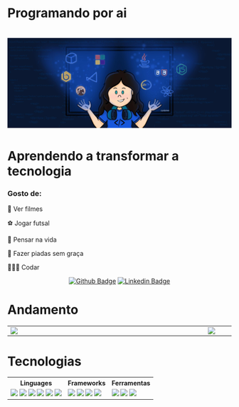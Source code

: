 #  Programando por ai

<h1 align="center">
  <img src ="./arte.jpg">
</h1>

# Aprendendo a transformar  a tecnologia
### Gosto de:
🍿 Ver filmes

⚽ Jogar futsal 

💭 Pensar na vida 

🤡 Fazer piadas sem graça

👩🏻‍💻 Codar

<center>

[![Github Badge](https://img.shields.io/badge/-Github-000?style=flat-square&logo=Github&logoColor=white&link=https://github.com/Ibsiany)](https://github.com/Ibsiany)
[![Linkedin Badge](https://img.shields.io/badge/-LinkedIn-blue?style=flat-square&logo=Linkedin&logoColor=white&link=https://www.linkedin.com/in/ibsiany/)](https://www.linkedin.com/in/ibsiany/)

</center>

# Andamento

<center>
<table>
    <tr>
        <td><img width="430px" align="left" src="https://github-readme-stats.vercel.app/api/top-langs/?username=Ibsiany&hide=html&layout=compact&theme=buefy" /></td>
        <td><img width="495px" align="left" src="https://github-readme-stats.vercel.app/api?username=Ibsiany&theme=buefy"/></td>
    </tr>   
</table>
</center>


# Tecnologias

<center>
<table align="space-between">
    <tr>
  
<th> Linguages</th>
<th> Frameworks</th>
<th> Ferramentas</th>
 </tr>
       <tr>
<td>
    <img src="https://img.shields.io/badge/typescript%20-%23007ACC.svg?&style=for-the-badge&logo=typescript&logoColor=white"/>
    <img src="https://img.shields.io/badge/javascript%20-%23323330.svg?&style=for-the-badge&logo=javascript&logoColor=%23F7DF1E"/>
    <img src="https://img.shields.io/badge/html5%20-%23E34F26.svg?&style=for-the-badge&logo=html5&logoColor=white"/>
    <img src="https://img.shields.io/badge/css3%20-%231572B6.svg?&style=for-the-badge&logo=css3&logoColor=white"/>
    <img src="https://img.shields.io/badge/C-00599C?style=for-the-badge&logo=c&logoColor=white"/>
    <img src="https://img.shields.io/badge/Java-ED8B00?style=for-the-badge&logo=java&logoColor=white"/>
</td>



<td>
    <img src="https://img.shields.io/badge/react%20-%2320232a.svg?&style=for-the-badge&logo=react&logoColor=%2361DAFB"/>
    <img src="https://img.shields.io/badge/node.js%20-%2343853D.svg?&style=for-the-badge&logo=node.js&logoColor=white"/>
    <img src="https://img.shields.io/badge/Express.js-000000?style=for-the-badge&logo=express&logoColor=white"/>
    <img src="https://img.shields.io/badge/git%20-%23F05033.svg?&style=for-the-badge&logo=git&logoColor=white"/>
</td>

<td>
    <img src="https://img.shields.io/badge/github%20-%23121011.svg?&style=for-the-badge&logo=github&logoColor=white"/>
    <img src="https://img.shields.io/badge/Figma-F24E1E?style=for-the-badge&logo=figma&logoColor=white"/>
    <img src="https://img.shields.io/badge/Visual_Studio_Code-0078D4?style=for-the-badge&logo=visual%20studio%20code&logoColor=white"/>
</td>
       </tr>  
</table>
</center>




<!--
**Ibsiany/Ibsiany** is a ✨ _special_ ✨ repository because its `README.md` (this file) appears on your GitHub profile.


